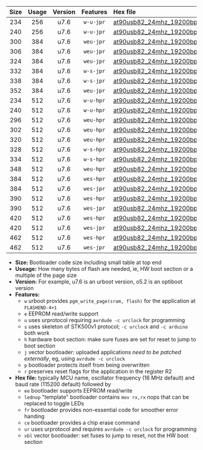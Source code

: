 |Size|Usage|Version|Features|Hex file|
|:-:|:-:|:-:|:-:|:--|
|234|256|u7.6|`w-u-jpr`|[at90usb82_24mhz_19200bps_ur_vbl.hex](https://raw.githubusercontent.com/stefanrueger/urboot/main/bootloaders/at90usb82/fcpu_24mhz/19200_bps/at90usb82_24mhz_19200bps_ur_vbl.hex)|
|240|256|u7.6|`w-u-jpr`|[at90usb82_24mhz_19200bps_lednop_ur_vbl.hex](https://raw.githubusercontent.com/stefanrueger/urboot/main/bootloaders/at90usb82/fcpu_24mhz/19200_bps/at90usb82_24mhz_19200bps_lednop_ur_vbl.hex)|
|300|384|u7.6|`weu-jpr`|[at90usb82_24mhz_19200bps_ee_ur_vbl.hex](https://raw.githubusercontent.com/stefanrueger/urboot/main/bootloaders/at90usb82/fcpu_24mhz/19200_bps/at90usb82_24mhz_19200bps_ee_ur_vbl.hex)|
|306|384|u7.6|`weu-jpr`|[at90usb82_24mhz_19200bps_ee_lednop_ur_vbl.hex](https://raw.githubusercontent.com/stefanrueger/urboot/main/bootloaders/at90usb82/fcpu_24mhz/19200_bps/at90usb82_24mhz_19200bps_ee_lednop_ur_vbl.hex)|
|324|384|u7.6|`weu-jpr`|[at90usb82_24mhz_19200bps_ee_lednop_fr_ur_vbl.hex](https://raw.githubusercontent.com/stefanrueger/urboot/main/bootloaders/at90usb82/fcpu_24mhz/19200_bps/at90usb82_24mhz_19200bps_ee_lednop_fr_ur_vbl.hex)|
|332|384|u7.6|`w-s-jpr`|[at90usb82_24mhz_19200bps_vbl.hex](https://raw.githubusercontent.com/stefanrueger/urboot/main/bootloaders/at90usb82/fcpu_24mhz/19200_bps/at90usb82_24mhz_19200bps_vbl.hex)|
|338|384|u7.6|`w-s-jpr`|[at90usb82_24mhz_19200bps_lednop_vbl.hex](https://raw.githubusercontent.com/stefanrueger/urboot/main/bootloaders/at90usb82/fcpu_24mhz/19200_bps/at90usb82_24mhz_19200bps_lednop_vbl.hex)|
|352|384|u7.6|`weu-jpr`|[at90usb82_24mhz_19200bps_ee_lednop_fr_ce_ur_vbl.hex](https://raw.githubusercontent.com/stefanrueger/urboot/main/bootloaders/at90usb82/fcpu_24mhz/19200_bps/at90usb82_24mhz_19200bps_ee_lednop_fr_ce_ur_vbl.hex)|
|234|512|u7.6|`w-u-hpr`|[at90usb82_24mhz_19200bps_ur.hex](https://raw.githubusercontent.com/stefanrueger/urboot/main/bootloaders/at90usb82/fcpu_24mhz/19200_bps/at90usb82_24mhz_19200bps_ur.hex)|
|240|512|u7.6|`w-u-hpr`|[at90usb82_24mhz_19200bps_lednop_ur.hex](https://raw.githubusercontent.com/stefanrueger/urboot/main/bootloaders/at90usb82/fcpu_24mhz/19200_bps/at90usb82_24mhz_19200bps_lednop_ur.hex)|
|296|512|u7.6|`weu-hpr`|[at90usb82_24mhz_19200bps_ee_ur.hex](https://raw.githubusercontent.com/stefanrueger/urboot/main/bootloaders/at90usb82/fcpu_24mhz/19200_bps/at90usb82_24mhz_19200bps_ee_ur.hex)|
|302|512|u7.6|`weu-hpr`|[at90usb82_24mhz_19200bps_ee_lednop_ur.hex](https://raw.githubusercontent.com/stefanrueger/urboot/main/bootloaders/at90usb82/fcpu_24mhz/19200_bps/at90usb82_24mhz_19200bps_ee_lednop_ur.hex)|
|320|512|u7.6|`weu-hpr`|[at90usb82_24mhz_19200bps_ee_lednop_fr_ur.hex](https://raw.githubusercontent.com/stefanrueger/urboot/main/bootloaders/at90usb82/fcpu_24mhz/19200_bps/at90usb82_24mhz_19200bps_ee_lednop_fr_ur.hex)|
|328|512|u7.6|`w-s-hpr`|[at90usb82_24mhz_19200bps.hex](https://raw.githubusercontent.com/stefanrueger/urboot/main/bootloaders/at90usb82/fcpu_24mhz/19200_bps/at90usb82_24mhz_19200bps.hex)|
|334|512|u7.6|`w-s-hpr`|[at90usb82_24mhz_19200bps_lednop.hex](https://raw.githubusercontent.com/stefanrueger/urboot/main/bootloaders/at90usb82/fcpu_24mhz/19200_bps/at90usb82_24mhz_19200bps_lednop.hex)|
|348|512|u7.6|`weu-hpr`|[at90usb82_24mhz_19200bps_ee_lednop_fr_ce_ur.hex](https://raw.githubusercontent.com/stefanrueger/urboot/main/bootloaders/at90usb82/fcpu_24mhz/19200_bps/at90usb82_24mhz_19200bps_ee_lednop_fr_ce_ur.hex)|
|384|512|u7.6|`wes-hpr`|[at90usb82_24mhz_19200bps_ee.hex](https://raw.githubusercontent.com/stefanrueger/urboot/main/bootloaders/at90usb82/fcpu_24mhz/19200_bps/at90usb82_24mhz_19200bps_ee.hex)|
|384|512|u7.6|`wes-jpr`|[at90usb82_24mhz_19200bps_ee_vbl.hex](https://raw.githubusercontent.com/stefanrueger/urboot/main/bootloaders/at90usb82/fcpu_24mhz/19200_bps/at90usb82_24mhz_19200bps_ee_vbl.hex)|
|390|512|u7.6|`wes-hpr`|[at90usb82_24mhz_19200bps_ee_lednop.hex](https://raw.githubusercontent.com/stefanrueger/urboot/main/bootloaders/at90usb82/fcpu_24mhz/19200_bps/at90usb82_24mhz_19200bps_ee_lednop.hex)|
|390|512|u7.6|`wes-jpr`|[at90usb82_24mhz_19200bps_ee_lednop_vbl.hex](https://raw.githubusercontent.com/stefanrueger/urboot/main/bootloaders/at90usb82/fcpu_24mhz/19200_bps/at90usb82_24mhz_19200bps_ee_lednop_vbl.hex)|
|420|512|u7.6|`wes-hpr`|[at90usb82_24mhz_19200bps_ee_lednop_fr.hex](https://raw.githubusercontent.com/stefanrueger/urboot/main/bootloaders/at90usb82/fcpu_24mhz/19200_bps/at90usb82_24mhz_19200bps_ee_lednop_fr.hex)|
|420|512|u7.6|`wes-jpr`|[at90usb82_24mhz_19200bps_ee_lednop_fr_vbl.hex](https://raw.githubusercontent.com/stefanrueger/urboot/main/bootloaders/at90usb82/fcpu_24mhz/19200_bps/at90usb82_24mhz_19200bps_ee_lednop_fr_vbl.hex)|
|462|512|u7.6|`wes-hpr`|[at90usb82_24mhz_19200bps_ee_lednop_fr_ce.hex](https://raw.githubusercontent.com/stefanrueger/urboot/main/bootloaders/at90usb82/fcpu_24mhz/19200_bps/at90usb82_24mhz_19200bps_ee_lednop_fr_ce.hex)|
|462|512|u7.6|`wes-jpr`|[at90usb82_24mhz_19200bps_ee_lednop_fr_ce_vbl.hex](https://raw.githubusercontent.com/stefanrueger/urboot/main/bootloaders/at90usb82/fcpu_24mhz/19200_bps/at90usb82_24mhz_19200bps_ee_lednop_fr_ce_vbl.hex)|

- **Size:** Bootloader code size including small table at top end
- **Useage:** How many bytes of flash are needed, ie, HW boot section or a multiple of the page size
- **Version:** For example, u7.6 is an urboot version, o5.2 is an optiboot version
- **Features:**
  + `w` urboot provides `pgm_write_page(sram, flash)` for the application at `FLASHEND-4+1`
  + `e` EEPROM read/write support
  + `u` uses urprotocol requiring `avrdude -c urclock` for programming
  + `s` uses skeleton of STK500v1 protocol; `-c urclock` and `-c arduino` both work
  + `h` hardware boot section: make sure fuses are set for reset to jump to boot section
  + `j` vector bootloader: uploaded applications *need to be patched externally*, eg, using `avrdude -c urclock`
  + `p` bootloader protects itself from being overwritten
  + `r` preserves reset flags for the application in the register R2
- **Hex file:** typically MCU name, oscillator frequency (16 MHz default) and baud rate (115200 default) followed by
  + `ee` bootloader supports EEPROM read/write
  + `lednop` "template" bootloader contains `mov rx,rx` nops that can be replaced to toggle LEDs
  + `fr` bootloader provides non-essential code for smoother error handing
  + `ce` bootloader provides a chip erase command
  + `ur` uses urprotocol and requires `avrdude -c urclock` for programming
  + `vbl` vector bootloader: set fuses to jump to reset, not the HW boot section
